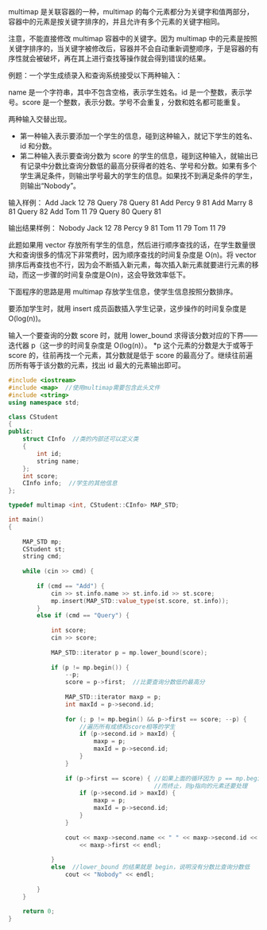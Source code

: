  multimap 是关联容器的一种，multimap 的每个元素都分为关键字和值两部分，容器中的元素是按关键字排序的，并且允许有多个元素的关键字相同。

注意，不能直接修改 multimap 容器中的关键字。因为 multimap 中的元素是按照关键字排序的，当关键字被修改后，容器并不会自动重新调整顺序，于是容器的有序性就会被破坏，再在其上进行查找等操作就会得到错误的结果。
 



例题：一个学生成绩录入和查询系统接受以下两种输入：


name 是一个字符串，其中不包含空格，表示学生姓名。id 是一个整数，表示学号。score 是一个整数，表示分数。学号不会重复，分数和姓名都可能重复。



两种输入交替出现。 

- 第一种输入表示要添加一个学生的信息，碰到这种输入，就记下学生的姓名、id 和分数。
- 第二种输入表示要查询分数为 score 的学生的信息，碰到这种输入，就输出已有记录中分数比查询分数低的最高分获得者的姓名、学号和分数。如果有多个学生满足条件，则输出学号最大的学生的信息。如果找不到满足条件的学生，则输出“Nobody”。



 输入样例：
Add Jack 12 78
Query 78
Query 81
Add Percy 9 81
Add Marry 8 81
Query 82
Add Tom 11 79
Query 80
Query 81

输出结果样例：
Nobody
Jack 12 78
Percy 9 81
Tom 11 79
Tom 11 79 



 此题如果用 vector 存放所有学生的信息，然后进行顺序查找的话，在学生数量很大和查询很多的情况下非常费时，因为顺序查找的时间复杂度是 O(n)。将 vector 排序后再查找也不行，因为会不断插入新元素，每次插入新元素就要进行元素的移动，而这一步骤的时间复杂度是O(n)，这会导致效率低下。



下面程序的思路是用 multimap 存放学生信息，使学生信息按照分数排序。

要添加学生时，就用 insert 成员函数插入学生记录，这步操作的时间复杂度是 O(log(n))。



输入一个要查询的分数 score 时，就用 lower_bound 求得该分数对应的下界——迭代器 p（这一步的时间复杂度是 O(log(n)）。 *p 这个元素的分数是大于或等于 score 的，往前再找一个元素，其分数就是低于 score 的最高分了。继续往前遍历所有等于该分数的元素，找出 id 最大的元素输出即可。 

```c++
#include <iostream>
#include <map>  //使用multimap需要包含此头文件
#include <string>
using namespace std;

class CStudent
{
public:
    struct CInfo  //类的内部还可以定义类
    {
        int id;
        string name;
    };
    int score;
    CInfo info;  //学生的其他信息
};

typedef multimap <int, CStudent::CInfo> MAP_STD;

int main()
{
    
    MAP_STD mp;
    CStudent st;
    string cmd;
    
    while (cin >> cmd) {
        
        if (cmd == "Add") {
            cin >> st.info.name >> st.info.id >> st.score;
            mp.insert(MAP_STD::value_type(st.score, st.info));
        }
        else if (cmd == "Query") {
            
            int score;
            cin >> score;
            
            MAP_STD::iterator p = mp.lower_bound(score);
            
            if (p != mp.begin()) {
                --p;
                score = p->first;  //比要查询分数低的最高分
                
                MAP_STD::iterator maxp = p;
                int maxId = p->second.id;
                
                for (; p != mp.begin() && p->first == score; --p) {
                    //遍历所有成绩和score相等的学生
                    if (p->second.id > maxId) {
                        maxp = p;
                        maxId = p->second.id;
                    }
                }
                
                if (p->first == score) { //如果上面的循环因为 p == mp.begin()
                                         //而终止，则p指向的元素还要处理
                    if (p->second.id > maxId) {
                        maxp = p;
                        maxId = p->second.id;
                    }
                }
                
                cout << maxp->second.name << " " << maxp->second.id << " "
                    << maxp->first << endl;
                
            }
            else  //lower_bound 的结果就是 begin，说明没有分数比查询分数低
                cout << "Nobody" << endl;
            
        }
    }
    
    return 0;
}
```

